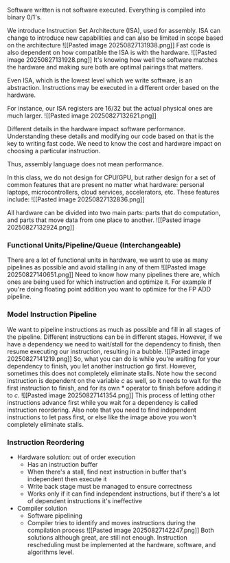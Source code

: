 Software written is not software executed. Everything is compiled into binary 0/1's. 

We introduce Instruction Set Architecture (ISA), used for assembly. ISA can change to introduce new capabilities and can also be limited in scope based on the architecture
![[Pasted image 20250827131938.png]]
Fast code is also dependent on how compatible the ISA is with the hardware.
![[Pasted image 20250827131928.png]]
It's knowing how well the software matches the hardware and making sure both are optimal pairings that matters.

Even ISA, which is the lowest level which we write software, is an abstraction. Instructions may be executed in a different order based on the hardware.

For instance, our ISA registers are 16/32 but the actual physical ones are much larger.
![[Pasted image 20250827132621.png]]

Different details in the hardware impact software performance. Understanding these details and modifying our code based on that is the key to writing fast code. We need to know the cost and hardware impact on choosing a particular instruction.

Thus, assembly language does not mean performance.

In this class, we do not design for CPU/GPU, but rather design for a set of common features that are present no matter what hardware: personal laptops, microcontrollers, cloud services, accelerators, etc. These features include:
![[Pasted image 20250827132836.png]]

All hardware can be divided into two main parts: parts that do computation, and parts that move data from one place to another.
![[Pasted image 20250827132924.png]]

### Functional Units/Pipeline/Queue (Interchangeable)
There are a lot of functional units in hardware, we want to use as many pipelines as possible and avoid stalling in any of them
![[Pasted image 20250827140651.png]]
Need to know how many pipelines there are, which ones are being used for which instruction and optimize it. For example if you're doing floating point addition you want to optimize for the FP ADD pipeline.

### Model Instruction Pipeline
We want to pipeline instructions as much as possible and fill in all stages of the pipeline. Different instructions can be in different stages. However, if we have a dependency we need to wait/stall for the dependency to finish, then resume executing our instruction, resulting in a bubble.
![[Pasted image 20250827141219.png]]
So, what you can do is while you're waiting for your dependency to finish, you let another instruction go first. However, sometimes this does not completely eliminate stalls. Note how the second instruction is dependent on the variable $c$ as well, so it needs to wait for the first instruction to finish, and for its own $*$ operator to finish before adding it to $c$.
![[Pasted image 20250827141354.png]]
This process of letting other instructions advance first while you wait for a dependency is called instruction reordering. Also note that you need to find independent instructions to let pass first, or else like the image above you won't completely eliminate stalls.
### Instruction Reordering
- Hardware solution: out of order execution
	- Has an instruction buffer
	- When there's a stall, find next instruction in buffer that's independent then execute it
	- Write back stage must be managed to ensure correctness
	- Works only if it can find independent instructions, but if there's a lot of dependent instructions it's ineffective
- Compiler solution
	- Software pipelining
	- Compiler tries to identify and moves instructions during the compilation process
	![[Pasted image 20250827142247.png]]
Both solutions although great, are still not enough. Instruction rescheduling must be implemented at the hardware, software, and algorithms level. 